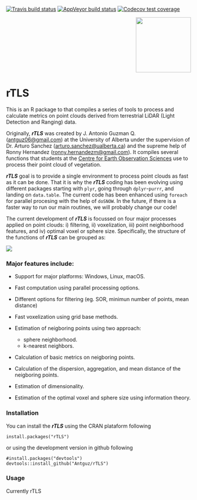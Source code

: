 [![Travis build status](https://travis-ci.com/Antguz/rTLS.svg?branch=master)](https://travis-ci.com/Antguz/rTLS)
[![AppVeyor build status](https://ci.appveyor.com/api/projects/status/github/Antguz/rTLS?branch=master&svg=true)](https://ci.appveyor.com/project/Antguz/rTLS)
[![Codecov test coverage](https://codecov.io/gh/Antguz/rTLS/branch/master/graph/badge.svg)](https://codecov.io/gh/Antguz/rTLS?branch=master)

<p align="right">
  <img width="150" height="150" src="https://user-images.githubusercontent.com/7254767/63565288-a0939880-c525-11e9-9b51-eff30398dba0.png">
</p>

# rTLS


This is an R package to that compiles a series of tools to process and calculate metrics on point clouds derived from terrestrial LiDAR (Light Detection and Ranging) data.

Originally, ___rTLS___ was created by J. Antonio Guzman Q. (<antguz06@gmail.com>) at the University of Alberta under the supervision of Dr. Arturo Sanchez (<arturo.sanchez@ualberta.ca>) and the supreme help of Ronny Hernandez (<ronny.hernandezm@gmail.com>). It compiles several functions that students at the [Centre for Earth Observation Sciences](https://www.ualberta.ca/faculties/centresinstitutes/centre-for-earth-observatiTheon-sciences) use to process their point cloud of vegetation.

___rTLS___ goal is to provide a single environment to process point clouds as fast as it can be done. That it is why the ___rTLS___ coding has been evolving using different packages starting with `plyr`, going through `dplyr`-`purrr`, and landing on `data.table`. The current code has been enhanced using  `foreach` for parallel procesing with the help of `doSNOW`. In the future, if there is a faster way to run our main routines, we will probably change our code!

The current development of ___rTLS___ is focussed on four major processes applied on point clouds: i) filtering, ii) voxelization, iii) point neighborhood features, and iv) optimal voxel or sphere size. Specifically, the structure of the functions of ___rTLS___ can be grouped as:

![](https://user-images.githubusercontent.com/7254767/51277964-6b730680-1996-11e9-97ea-3360bb47b51e.png)

### Major features include:

* Support for major platforms: Windows, Linux, macOS.

* Fast computation using parallel processing options.

* Different options for filtering (eg. SOR, minimun number of points, mean distance)

* Fast voxelization using grid base methods.

* Estimation of neigboring points using two approach: 
    + sphere neighborhood. 
    + k-nearest neighbors.

* Calculation of basic metrics on neigboring points.

* Calculation of the dispersion, aggregation, and mean distance of the neigboring points.

* Estimation of dimensionality.

* Estimation of the optimal voxel and sphere size using information theory.


### Installation


You can install the ___rTLS___ using the CRAN plataform following

```{r}
install.packages("rTLS")
```

or using the development version in github following

```{r}
#install.packages("devtools")
devtools::install_github("Antguz/rTLS")
```

### Usage

Currently rTLS

